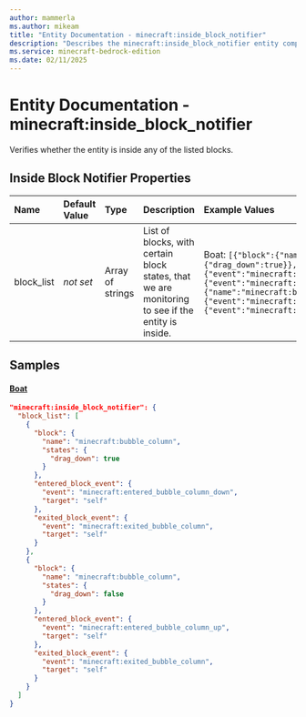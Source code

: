 ```yaml
---
author: mammerla
ms.author: mikeam
title: "Entity Documentation - minecraft:inside_block_notifier"
description: "Describes the minecraft:inside_block_notifier entity component"
ms.service: minecraft-bedrock-edition
ms.date: 02/11/2025 
---
```


# Entity Documentation - minecraft:inside_block_notifier

Verifies whether the entity is inside any of the listed blocks.


## Inside Block Notifier Properties

|Name       |Default Value |Type |Description |Example Values |
|:----------|:-------------|:----|:-----------|:------------- |
| block_list | *not set* | Array of strings | List of blocks, with certain block states, that we are monitoring to see if the entity is inside. | Boat: `[{"block":{"name":"minecraft:bubble_column","states":{"drag_down":true}},"entered_block_event":{"event":"minecraft:entered_bubble_column_down","target":"self"},"exited_block_event":{"event":"minecraft:exited_bubble_column","target":"self"}},{"block":{"name":"minecraft:bubble_column","states":{"drag_down":false}},"entered_block_event":{"event":"minecraft:entered_bubble_column_up","target":"self"},"exited_block_event":{"event":"minecraft:exited_bubble_column","target":"self"}}]` | 

## Samples

#### [Boat](https://github.com/Mojang/bedrock-samples/tree/preview/behavior_pack/entities/boat.json)


```json
"minecraft:inside_block_notifier": {
  "block_list": [
    {
      "block": {
        "name": "minecraft:bubble_column",
        "states": {
          "drag_down": true
        }
      },
      "entered_block_event": {
        "event": "minecraft:entered_bubble_column_down",
        "target": "self"
      },
      "exited_block_event": {
        "event": "minecraft:exited_bubble_column",
        "target": "self"
      }
    },
    {
      "block": {
        "name": "minecraft:bubble_column",
        "states": {
          "drag_down": false
        }
      },
      "entered_block_event": {
        "event": "minecraft:entered_bubble_column_up",
        "target": "self"
      },
      "exited_block_event": {
        "event": "minecraft:exited_bubble_column",
        "target": "self"
      }
    }
  ]
}
```
